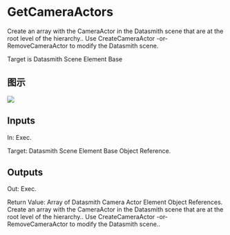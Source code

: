 # GetCameraActors

Create an array with the CameraActor in the Datasmith scene that are at the root level of the hierarchy.. Use CreateCameraActor -or- RemoveCameraActor to modify the Datasmith scene.

Target is Datasmith Scene Element Base

## 图示

![]($-20221218-18400337.png)

## Inputs

In: Exec.

Target: Datasmith Scene Element Base Object Reference.  

## Outputs

Out: Exec.

Return Value: Array of Datasmith Camera Actor Element Object References. Create an array with the CameraActor in the Datasmith scene that are at the root level of the hierarchy.. Use CreateCameraActor -or- RemoveCameraActor to modify the Datasmith scene..

